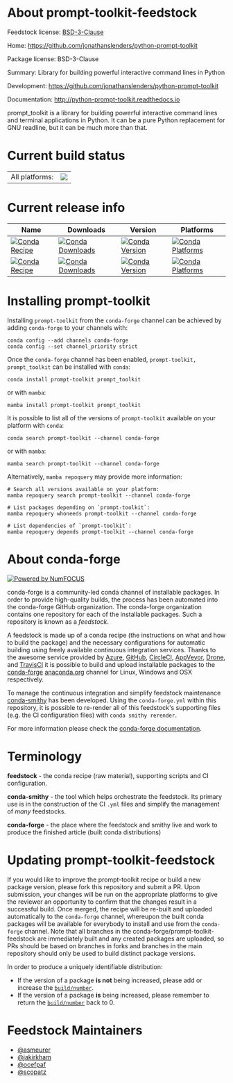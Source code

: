 About prompt-toolkit-feedstock
==============================

Feedstock license: [BSD-3-Clause](https://github.com/conda-forge/prompt_toolkit-feedstock/blob/main/LICENSE.txt)

Home: https://github.com/jonathanslenders/python-prompt-toolkit

Package license: BSD-3-Clause

Summary: Library for building powerful interactive command lines in Python

Development: https://github.com/jonathanslenders/python-prompt-toolkit

Documentation: http://python-prompt-toolkit.readthedocs.io

prompt_toolkit is a library for building powerful interactive command
lines and terminal applications in Python. It can be a pure Python
replacement for GNU readline, but it can be much more than that.


Current build status
====================


<table><tr><td>All platforms:</td>
    <td>
      <a href="https://dev.azure.com/conda-forge/feedstock-builds/_build/latest?definitionId=5969&branchName=main">
        <img src="https://dev.azure.com/conda-forge/feedstock-builds/_apis/build/status/prompt_toolkit-feedstock?branchName=main">
      </a>
    </td>
  </tr>
</table>

Current release info
====================

| Name | Downloads | Version | Platforms |
| --- | --- | --- | --- |
| [![Conda Recipe](https://img.shields.io/badge/recipe-prompt--toolkit-green.svg)](https://anaconda.org/conda-forge/prompt-toolkit) | [![Conda Downloads](https://img.shields.io/conda/dn/conda-forge/prompt-toolkit.svg)](https://anaconda.org/conda-forge/prompt-toolkit) | [![Conda Version](https://img.shields.io/conda/vn/conda-forge/prompt-toolkit.svg)](https://anaconda.org/conda-forge/prompt-toolkit) | [![Conda Platforms](https://img.shields.io/conda/pn/conda-forge/prompt-toolkit.svg)](https://anaconda.org/conda-forge/prompt-toolkit) |
| [![Conda Recipe](https://img.shields.io/badge/recipe-prompt_toolkit-green.svg)](https://anaconda.org/conda-forge/prompt_toolkit) | [![Conda Downloads](https://img.shields.io/conda/dn/conda-forge/prompt_toolkit.svg)](https://anaconda.org/conda-forge/prompt_toolkit) | [![Conda Version](https://img.shields.io/conda/vn/conda-forge/prompt_toolkit.svg)](https://anaconda.org/conda-forge/prompt_toolkit) | [![Conda Platforms](https://img.shields.io/conda/pn/conda-forge/prompt_toolkit.svg)](https://anaconda.org/conda-forge/prompt_toolkit) |

Installing prompt-toolkit
=========================

Installing `prompt-toolkit` from the `conda-forge` channel can be achieved by adding `conda-forge` to your channels with:

```
conda config --add channels conda-forge
conda config --set channel_priority strict
```

Once the `conda-forge` channel has been enabled, `prompt-toolkit, prompt_toolkit` can be installed with `conda`:

```
conda install prompt-toolkit prompt_toolkit
```

or with `mamba`:

```
mamba install prompt-toolkit prompt_toolkit
```

It is possible to list all of the versions of `prompt-toolkit` available on your platform with `conda`:

```
conda search prompt-toolkit --channel conda-forge
```

or with `mamba`:

```
mamba search prompt-toolkit --channel conda-forge
```

Alternatively, `mamba repoquery` may provide more information:

```
# Search all versions available on your platform:
mamba repoquery search prompt-toolkit --channel conda-forge

# List packages depending on `prompt-toolkit`:
mamba repoquery whoneeds prompt-toolkit --channel conda-forge

# List dependencies of `prompt-toolkit`:
mamba repoquery depends prompt-toolkit --channel conda-forge
```


About conda-forge
=================

[![Powered by
NumFOCUS](https://img.shields.io/badge/powered%20by-NumFOCUS-orange.svg?style=flat&colorA=E1523D&colorB=007D8A)](https://numfocus.org)

conda-forge is a community-led conda channel of installable packages.
In order to provide high-quality builds, the process has been automated into the
conda-forge GitHub organization. The conda-forge organization contains one repository
for each of the installable packages. Such a repository is known as a *feedstock*.

A feedstock is made up of a conda recipe (the instructions on what and how to build
the package) and the necessary configurations for automatic building using freely
available continuous integration services. Thanks to the awesome service provided by
[Azure](https://azure.microsoft.com/en-us/services/devops/), [GitHub](https://github.com/),
[CircleCI](https://circleci.com/), [AppVeyor](https://www.appveyor.com/),
[Drone](https://cloud.drone.io/welcome), and [TravisCI](https://travis-ci.com/)
it is possible to build and upload installable packages to the
[conda-forge](https://anaconda.org/conda-forge) [anaconda.org](https://anaconda.org/)
channel for Linux, Windows and OSX respectively.

To manage the continuous integration and simplify feedstock maintenance
[conda-smithy](https://github.com/conda-forge/conda-smithy) has been developed.
Using the ``conda-forge.yml`` within this repository, it is possible to re-render all of
this feedstock's supporting files (e.g. the CI configuration files) with ``conda smithy rerender``.

For more information please check the [conda-forge documentation](https://conda-forge.org/docs/).

Terminology
===========

**feedstock** - the conda recipe (raw material), supporting scripts and CI configuration.

**conda-smithy** - the tool which helps orchestrate the feedstock.
                   Its primary use is in the construction of the CI ``.yml`` files
                   and simplify the management of *many* feedstocks.

**conda-forge** - the place where the feedstock and smithy live and work to
                  produce the finished article (built conda distributions)


Updating prompt-toolkit-feedstock
=================================

If you would like to improve the prompt-toolkit recipe or build a new
package version, please fork this repository and submit a PR. Upon submission,
your changes will be run on the appropriate platforms to give the reviewer an
opportunity to confirm that the changes result in a successful build. Once
merged, the recipe will be re-built and uploaded automatically to the
`conda-forge` channel, whereupon the built conda packages will be available for
everybody to install and use from the `conda-forge` channel.
Note that all branches in the conda-forge/prompt-toolkit-feedstock are
immediately built and any created packages are uploaded, so PRs should be based
on branches in forks and branches in the main repository should only be used to
build distinct package versions.

In order to produce a uniquely identifiable distribution:
 * If the version of a package **is not** being increased, please add or increase
   the [``build/number``](https://docs.conda.io/projects/conda-build/en/latest/resources/define-metadata.html#build-number-and-string).
 * If the version of a package **is** being increased, please remember to return
   the [``build/number``](https://docs.conda.io/projects/conda-build/en/latest/resources/define-metadata.html#build-number-and-string)
   back to 0.

Feedstock Maintainers
=====================

* [@asmeurer](https://github.com/asmeurer/)
* [@jakirkham](https://github.com/jakirkham/)
* [@ocefpaf](https://github.com/ocefpaf/)
* [@scopatz](https://github.com/scopatz/)

